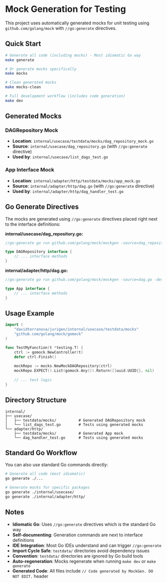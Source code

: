 # Mock Generation for Testing

This project uses automatically generated mocks for unit testing using `github.com/golang/mock` with `//go:generate` directives.

## Quick Start

```bash
# Generate all code (including mocks) - Most idiomatic Go way
make generate

# Or generate mocks specifically
make mocks

# Clean generated mocks  
make mocks-clean

# Full development workflow (includes code generation)
make dev
```

## Generated Mocks

### DAGRepository Mock
- **Location**: `internal/usecase/testdata/mocks/dag_repository_mock.go`
- **Source**: `internal/usecase/dag_repository.go` (with `//go:generate` directive)
- **Used by**: `internal/usecase/list_dags_test.go`

### App Interface Mock  
- **Location**: `internal/adapter/http/testdata/mocks/app_mock.go`
- **Source**: `internal/adapter/http/dag.go` (with `//go:generate` directive)
- **Used by**: `internal/adapter/http/dag_handler_test.go`

## Go Generate Directives

The mocks are generated using `//go:generate` directives placed right next to the interface definitions:

**internal/usecase/dag_repository.go:**
```go
//go:generate go run github.com/golang/mock/mockgen -source=dag_repository.go -destination=testdata/mocks/dag_repository_mock.go -package=mocks

type DAGRepository interface {
    // ... interface methods
}
```

**internal/adapter/http/dag.go:**
```go
//go:generate go run github.com/golang/mock/mockgen -source=dag.go -destination=testdata/mocks/app_mock.go -package=mocks

type App interface {
    // ... interface methods  
}
```

## Usage Example

```go
import (
    "davidterranova/jurigen/internal/usecase/testdata/mocks"
    "github.com/golang/mock/gomock"
)

func TestMyFunction(t *testing.T) {
    ctrl := gomock.NewController(t)
    defer ctrl.Finish()
    
    mockRepo := mocks.NewMockDAGRepository(ctrl)
    mockRepo.EXPECT().List(gomock.Any()).Return([]uuid.UUID{}, nil)
    
    // ... test logic
}
```

## Directory Structure

```
internal/
├── usecase/
│   ├── testdata/mocks/          # Generated DAGRepository mock
│   └── list_dags_test.go        # Tests using generated mocks
└── adapter/http/
    ├── testdata/mocks/          # Generated App mock  
    └── dag_handler_test.go      # Tests using generated mocks
```

## Standard Go Workflow

You can also use standard Go commands directly:

```bash
# Generate all code (most idiomatic)
go generate ./...

# Generate mocks for specific packages
go generate ./internal/usecase/
go generate ./internal/adapter/http/
```

## Notes

- **Idiomatic Go**: Uses `//go:generate` directives which is the standard Go way
- **Self-documenting**: Generation commands are next to interface definitions
- **IDE Integration**: Most Go IDEs understand and can trigger `//go:generate`
- **Import Cycle Safe**: `testdata/` directories avoid dependency issues
- **Convention**: `testdata/` directories are ignored by Go build tools
- **Auto-regeneration**: Mocks regenerate when running `make dev` or `make generate`
- **Generated Code**: All files include `// Code generated by MockGen. DO NOT EDIT.` header
